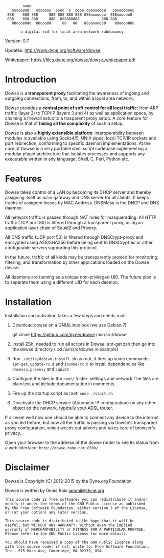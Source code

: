 			oooo
	   ooooo888   ooooooo  oooo  o  oooo oooooooo8   ooooooooo8
	 888    888 888     888 888 888 888 888ooooooo  888oooooo8
	 888    888 888     888  888888888          888 888
	   88ooo888o  88ooo88     88   88   88oooooo88    88oooo888

		   a digital rod for local area network rabdomancy

Version: 0.7

Updates: http://www.dyne.org/software/dowse

Whitepaper: https://files.dyne.org/dowse/dowse_whitepaper.pdf

# Introduction

Dowse is a **transparent proxy** facilitating the awareness of ingoing
and outgoing connections, from, to, and within a local area network.

Dowse provides a **central point of soft control for all local
traffic**: from ARP traffic (layer 2) to TCP/IP (layers 3 and 4) as
well as application space, by chaining a firewall setup to a
trasparent proxy setup. A core feature for Dowse is that of **hiding
all the complexity** of such a setup.

Dowse is also a **highly extensible platform**: interoperability
between modules is available using Socks4/5, UNIX pipes, local TCP/IP
sockets and port redirection, conforming to specific daemon
implementations. At the core of Dowse is a very portable shell script
codebase implementing a modular plugin architecture that isolates
processes and supports any executable written in any language: Shell,
C, Perl, Python etc.

# Features

  Dowse takes control of a LAN by becoming its DHCP server and thereby
  assigning itself as main gateway and DNS server for all clients. It
  keeps tracks of assigned leases by MAC Address. DNSMasq is the DHCP
  and DNS daemon.

  All network traffic is passed through NAT rules for
  masquerading. All HTTP traffic (TCP port 80) is filtered through a
  transparent proxy, using an application layer chain of Squid2 and
  Privoxy.

  All DNS traffic (UDP port 53) is filtered through DNSCrypt-proxy and
  encrypted using AES/SHA256 before being sent to DNSCrypt.eu or other
  configurable servers supporting this protocol.

  In the future, traffic of all kinds may be transparently proxied for
  monitoring, filtering, and transformation by other applications
  loaded on the Dowse device.

  All daemons are running as a unique non-privileged UID. The future
  plan is to separate them using a different UID for each daemon.

# Installation

Installation and activation takes a few steps and needs root:

1. Download dowse on a GNU/Linux box (we use Debian 7)

	git clone https://github.com/dyne/dowse /usr/src/dowse

2. Install ZSh, needed to run all scripts in Dowse: apt-get zsh
   then go into the dowse directory ( cd /usr/src/dowse in example)

3. Run `./utils/debian-install.sh` as root, it fires up some commands:
   `apt-get`, `update-rc.d` and `invoke-rc.d` to install dependencies
   like `dnsmasq`, `privoxy` and `squid3`

4. Configure the files in the `conf/` folder: settings and network
   The files are plain text and include documentation in comments.

5. Fire up the startup script as root: `sudo ./start.sh`

6. Deactivate the DHCP service (Automatic IP configuration) on any
   other object on the network, typically your ADSL router.

If all went well now one should be able to connect any device to the
internet as you did before, but now all the traffic is passing via
Dowse's transparent proxy configuration, which weeds out adverts and
takes care of browser's privacy.

Open your browser to the address of the dowse router to see its status
from a web interface: `http://dowse.home.net:8500/`

# Disclaimer

Dowse is Copyright (C) 2012-2015 by the Dyne.org Foundation

Dowse is written by Denis Roio <jaromil@dyne.org>

	This source code is free software; you can redistribute it and/or
	modify it under the terms of the GNU Public License as published
	by the Free Software Foundation; either version 3 of the License,
	or (at your option) any later version.

	This source code is distributed in the hope that it will be
	useful, but WITHOUT ANY WARRANTY; without even the implied
	warranty of MERCHANTABILITY or FITNESS FOR A PARTICULAR PURPOSE.
	Please refer to the GNU Public License for more details.

	You should have received a copy of the GNU Public License along
	with this source code; if not, write to: Free Software Foundation,
	Inc., 675 Mass Ave, Cambridge, MA 02139, USA.
